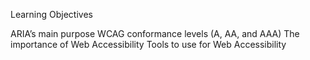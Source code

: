 Learning Objectives


ARIA’s main purpose
WCAG conformance levels (A, AA, and AAA)
The importance of Web Accessibility
Tools to use for Web Accessibility

